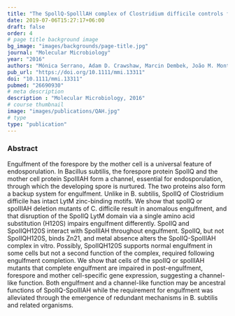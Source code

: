 ```yaml
---
title: "The SpollQ-SpolllAH complex of Clostridium difficile controls forespore engulfment and late stages of gene expression and spore morphogenesis"
date: 2019-07-06T15:27:17+06:00
draft: false
order: 4
# page title background image
bg_image: "images/backgrounds/page-title.jpg"
journal: "Molecular Microbiology"
year: "2016"
authors: "Mónica Serrano, Adam D. Crawshaw, Marcin Dembek, João M. Monteiro, Fátima C. Pereira, Mariana Gomes Pinho, Neil F. Fairweather, Paula S. Salgado, Adriano O. Henriques"
pub_url: "https://doi.org/10.1111/mmi.13311"
doi: "10.1111/mmi.13311"
pubmed: "26690930"
# meta description
description : "Molecular Microbiology, 2016"
# course thumbnail
image: "images/publications/QAH.jpg"
# type
type: "publication"
---
```



### Abstract

Engulfment of the forespore by the mother cell is a universal feature of endosporulation. In Bacillus subtilis, the forespore protein SpoIIQ and the mother cell protein SpoIIIAH form a channel, essential for endosporulation, through which the developing spore is
nurtured. The two proteins also form a backup system for engulfment. Unlike in B. subtilis, SpoIIQ of Clostridium difficile has intact LytM zinc-binding motifs. We show that spoIIQ or spoIIIAH deletion mutants of C. difficile result in anomalous engulfment, and that disruption of the SpoIIQ LytM domain via a single amino acid substitution (H120S) impairs engulfment differently. SpoIIQ and SpoIIQH120S interact with SpoIIIAH throughout engulfment. SpoIIQ, but not SpoIIQH120S, binds Zn21, and metal absence
alters the SpoIIQ-SpoIIIAH complex in vitro. Possibly, SpoIIQH120S supports normal engulfment in some cells but not a second function of the complex, required following engulfment completion. We show that cells of the spoIIQ or spoIIIAH mutants that complete engulfment are impaired in post-engulfment, forespore and mother cell-specific gene expression, suggesting a channel-like function. Both engulfment and a channel-like function may be ancestral functions of SpoIIQ-SpoIIIAH while the requirement for engulfment was alleviated through the emergence of redundant mechanisms in B. subtilis and related organisms.
